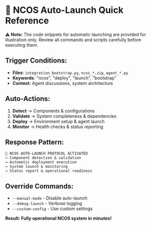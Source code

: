 # 🚀 NCOS Auto-Launch Quick Reference

⚠️ **Note:** The code snippets for automatic launching are provided for illustration only. Review all commands and scripts carefully before executing them.


## Trigger Conditions:
- **Files**: `integration_bootstrap.py`, `ncos_*.zip`, `agent_*.py`
- **Keywords**: "ncos", "deploy", "launch", "bootstrap"
- **Context**: Agent discussions, system architecture

## Auto-Actions:
1. **Detect** → Components & configurations
2. **Validate** → System completeness & dependencies  
3. **Deploy** → Environment setup & agent launch
4. **Monitor** → Health checks & status reporting

## Response Pattern:
```
🚀 NCOS AUTO-LAUNCH PROTOCOL ACTIVATED
→ Component detection & validation
→ Automatic deployment execution
→ System launch & monitoring
→ Status report & operational readiness
```

## Override Commands:
- `--manual-mode` - Disable auto-launch
- `--debug-launch` - Verbose logging
- `--custom-config` - Use custom settings

**Result: Fully operational NCOS system in minutes!**

